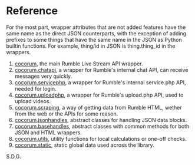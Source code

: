 # Reference

For the most part, wrapper attributes that are not added features have the same name as the direct JSON counterparts, with the exception of adding prefixes to some things that have the same name in the JSON as Python builtin functions. For example, thing/id in JSON is thing.thing_id in the wrappers.

1. [cocorum](modules_ref/cocorum_main.md), the main Rumble Live Stream API wrapper.
2. [cocorum.chatapi](modules_ref/cocorum_chatapi.md), a wrapper for Rumble's internal chat API, can receive messages very quickly.
3. [cocorum.servicephp](modules_ref/cocorum_servicephp.md), a wrapper for Rumble's internal service.php API, needed for login.
4. [cocorum.uploadphp](modules_ref/cocorum_uploadphp.md), a wrapper for Rumble's upload.php API, used to upload videos.
5. [cocorum.scraping](modules_ref/cocorum_scraping.md), a way of getting data from Rumble HTML, wether from the web or the APIs for some reason. 
6. [cocorum.jsonhandles](modules_ref/cocorum_jsonhandles.md), abstract classes for handling JSON data blocks.
7. [cocorum.basehandles](modules_ref/cocorum_basehandles.md), abstract classes with common methods for both JSON and HTML wrappers.
8. [cocorum.utils](modules_ref/cocorum_utils.md), utility functions for local calculations or one-off checks.
9. [cocorum.static](modules_ref/cocorum_static.md), static global data used across the library.

S.D.G.
